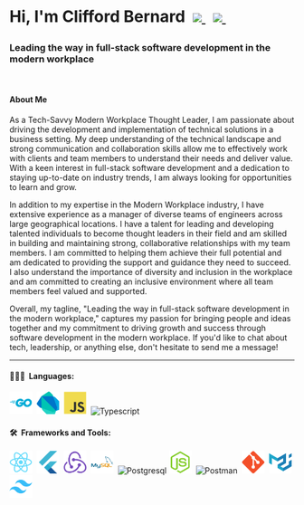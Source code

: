 <h1>
  
  Hi, I'm Clifford Bernard&nbsp;
  <a href="https://www.linkedin.com/in/clifford-bernard-107ba78/">
    <img src="https://cdn.jsdelivr.net/gh/devicons/devicon/icons/linkedin/linkedin-original.svg"  widht="20" height="20"/>
  </a>&nbsp;
  <a href="https://twitter.com/Bern_Cliff">
    <img src="https://cdn.jsdelivr.net/gh/devicons/devicon/icons/twitter/twitter-original.svg"  widht="20" height="20"/>
  </a>&nbsp;
</h1>

<h3>
  Leading the way in full-stack software development in the modern workplace
</h3>

<br/>

<h4>
  About Me
  </h4>
<p>
As a Tech-Savvy Modern Workplace Thought Leader, I am passionate about driving the development and implementation of technical solutions in a business setting. My deep understanding of the technical landscape and strong communication and collaboration skills allow me to effectively work with clients and team members to understand their needs and deliver value. With a keen interest in full-stack software development and a dedication to staying up-to-date on industry trends, I am always looking for opportunities to learn and grow.

In addition to my expertise in the Modern Workplace industry, I have extensive experience as a manager of diverse teams of engineers across large geographical locations. I have a talent for leading and developing talented individuals to become thought leaders in their field and am skilled in building and maintaining strong, collaborative relationships with my team members. I am committed to helping them achieve their full potential and am dedicated to providing the support and guidance they need to succeed. I also understand the importance of diversity and inclusion in the workplace and am committed to creating an inclusive environment where all team members feel valued and supported.

Overall, my tagline, "Leading the way in full-stack software development in the modern workplace," captures my passion for bringing people and ideas together and my commitment to driving growth and success through software development in the modern workplace. If you'd like to chat about tech, leadership, or anything else, don't hesitate to send me a message!
</p>

--- 


#### 🧑🏼‍💻 &nbsp;Languages:

<p>
<img src="https://github.com/devicons/devicon/blob/master/icons/go/go-original-wordmark.svg" title="Go" alt="Go" width="40" height="40"/>&nbsp;
<img src="https://github.com/devicons/devicon/blob/master/icons/dart/dart-original.svg" title="Dart" alt="Dart" width="40" height="40"/>&nbsp;
<img src="https://github.com/devicons/devicon/blob/master/icons/javascript/javascript-original.svg" title="JavaScript" alt="JavaScript" width="40" height="40"/>&nbsp;
<img src="https://cdn.jsdelivr.net/gh/devicons/devicon/icons/typescript/typescript-original.svg" title="Typescript"  alt="Typescript" width="40" height="40"/>&nbsp;          
</p>

#### 🛠 &nbsp;Frameworks and Tools:
<p>
<img src="https://github.com/devicons/devicon/blob/master/icons/react/react-original.svg" title="React" alt="React" width="40" height="40"/>&nbsp;
<img src="https://github.com/devicons/devicon/blob/master/icons/flutter/flutter-original.svg" title="Flutter" alt="Flutter" width="40" height="40"/>&nbsp;
<img src="https://github.com/devicons/devicon/blob/master/icons/redux/redux-original.svg" title="Redux" alt="Redux " width="40" height="40"/>&nbsp;
<img src="https://github.com/devicons/devicon/blob/master/icons/mysql/mysql-original-wordmark.svg" title="MySQL"  alt="MySQL" width="40" height="40"/>&nbsp;  
<img src="https://cdn.jsdelivr.net/gh/devicons/devicon/icons/postgresql/postgresql-original.svg" title="Postgresql" alt="Postgresql" width="40" height="40" />
<img src="https://github.com/devicons/devicon/blob/master/icons/nodejs/nodejs-original.svg" title="NodeJS" alt="NodeJS" width="40" height="40"/>&nbsp;
<img src="https://www.vectorlogo.zone/logos/getpostman/getpostman-icon.svg" title="Postman"  alt="Postman" width="40" height="40"/>&nbsp;
<img src="https://github.com/devicons/devicon/blob/master/icons/git/git-original.svg" title="Git" **alt="Git" width="40" height="40"/>&nbsp;
<img src="https://github.com/devicons/devicon/blob/master/icons/materialui/materialui-original.svg" title="Material UI" alt="Material UI" width="40" height="40"/>&nbsp;
<img src="https://github.com/devicons/devicon/blob/master/icons/tailwindcss/tailwindcss-plain.svg" title="Tailwind CSS" alt="Tailwind CSS" width="40" height="40"/>&nbsp; 
</p>
